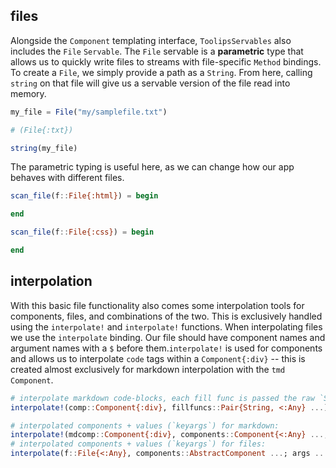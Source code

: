## files
Alongside the `Component` templating interface, `ToolipsServables` also includes the `File` `Servable`. The `File` servable is a **parametric** type that allows us to quickly write files to streams with file-specific `Method` bindings. To create a `File`, we simply provide a path as a `String`. From here, calling `string` on that file will give us a servable version of the file read into memory.
```julia
my_file = File("my/samplefile.txt")

# (File{:txt})

string(my_file)
```
The parametric typing is useful here, as we can change how our app behaves with different files.
```julia
scan_file(f::File{:html}) = begin

end

scan_file(f::File{:css}) = begin

end
```
## interpolation
With this basic file functionality also comes some interpolation tools for components, files, and combinations of the two. This is exclusively handled using the `interpolate!` and `interpolate!` functions. When interpolating files we use the `interpolate` binding. Our file should have component names and argument names with a `$` before them.`interpolate!` is used for components and allows us to interpolate `code` tags within a `Component{:div}` -- this is created almost exclusively for markdown interpolation with the `tmd` `Component`.
```julia
# interpolate markdown code-blocks, each fill func is passed the raw `String` data.
interpolate!(comp::Component{:div}, fillfuncs::Pair{String, <:Any} ...)

# interpolated components + values (`keyargs`) for markdown:
interpolate!(mdcomp::Component{:div}, components::Component{<:Any} ...; keyargs ...)
# interpolated components + values (`keyargs`) for files:
interpolate(f::File{<:Any}, components::AbstractComponent ...; args ...)
```
